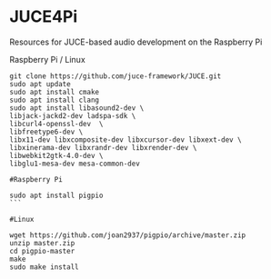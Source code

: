 # JUCE4Pi
Resources for JUCE-based audio development on the Raspberry Pi

Raspberry Pi / Linux

```console
git clone https://github.com/juce-framework/JUCE.git
sudo apt update
sudo apt install cmake
sudo apt install clang
sudo apt install libasound2-dev \
libjack-jackd2-dev ladspa-sdk \
libcurl4-openssl-dev  \
libfreetype6-dev \
libx11-dev libxcomposite-dev libxcursor-dev libxext-dev \
libxinerama-dev libxrandr-dev libxrender-dev \
libwebkit2gtk-4.0-dev \
libglu1-mesa-dev mesa-common-dev
```

````console
#Raspberry Pi

sudo apt install pigpio
```

#Linux

wget https://github.com/joan2937/pigpio/archive/master.zip
unzip master.zip
cd pigpio-master
make
sudo make install
